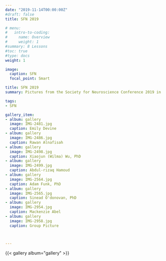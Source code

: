 ```yaml
---
date: "2019-11-14T00:00:00Z"
#draft: false
title: SFN 2019

# menu:
#   intro-to-coding:
#     name: Overview
#     weight: 1
#summary: 8 Lessons 
#toc: true
#type: docs
weight: 1

image:
  caption: SFN
  focal_point: Smart

title: SFN 2019
summary: Pictures from the Society for Neuroscience Conference 2019 in Chicago.

tags:
- SFN

gallery_item:
- album: gallery
  image: IMG-2481.jpg
  caption: Emily Devine
- album: gallery
  image: IMG-2486.jpg
  caption: Rawan Alnafisah
- album: gallery
  image: IMG-2498.jpg
  caption: Xiaojun (Wilma) Wu, PhD
- album: gallery
  image: IMG-2499.jpg
  caption: Abdul-rizaq Hamoud
- album: gallery
  image: IMG-2564.jpg
  caption: Adam Funk, PhD
- album: gallery
  image: IMG-2565.jpg
  caption: Sinead O'donovan, PhD
- album: gallery
  image: IMG-2954.jpg
  caption: Mackenzie Abel
- album: gallery
  image: IMG-2958.jpg
  caption: Group Picture

  

---
```



{{< gallery album="gallery" >}}